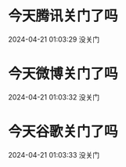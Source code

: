# 今天腾讯关门了吗

2024-04-21 01:03:29 没关门

# 今天微博关门了吗

2024-04-21 01:03:32 没关门

# 今天谷歌关门了吗

2024-04-21 01:03:33 没关门

